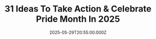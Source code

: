---
title: "31 Ideas To Take Action & Celebrate Pride Month In 2025"
date: 2025-05-29T20:55:00.000Z
category: Human Kindness
externalLink: "https://www.goodgoodgood.co/articles/how-to-celebrate-pride-month"
image: ""
excerpt: "June is Pride Month! We’ve gathered a list of ideas to help you celebrate, honor, and support the LGBTQ+ community — all month long.…"
---